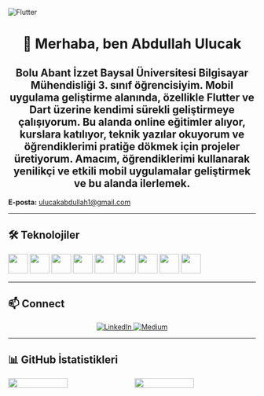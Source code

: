 ![Flutter](https://img.shields.io/badge/Flutter-02569B?style=for-the-badge&logo=flutter&logoColor=white)

<h1 align="center">
  👋 Merhaba, ben Abdullah Ulucak
</h1>

<h2 align="center" >
Bolu Abant İzzet Baysal Üniversitesi Bilgisayar Mühendisliği 3. sınıf öğrencisiyim. Mobil uygulama geliştirme alanında, özellikle Flutter ve Dart üzerine kendimi sürekli geliştirmeye çalışıyorum. Bu alanda online eğitimler alıyor, kurslara katılıyor, teknik yazılar okuyorum ve öğrendiklerimi pratiğe dökmek için projeler üretiyorum. Amacım, öğrendiklerimi kullanarak yenilikçi ve etkili mobil uygulamalar geliştirmek ve bu alanda ilerlemek.
</h2>


**E-posta:** [ulucakabdullah1@gmail.com](mailto:ulucakabdullah1@gmail.com)

---

## 🛠️ Teknolojiler

<p float="left">
  <img src="https://img.shields.io/badge/Flutter-02569B?logo=flutter&logoColor=white&style=flat-square" height="40" />
  <img src="https://img.shields.io/badge/Dart-0175C2?logo=dart&logoColor=white&style=flat-square" height="40" />
  <img src="https://img.shields.io/badge/Java-007396?logo=java&logoColor=white&style=flat-square" height="40" />
  <img src="https://img.shields.io/badge/MySQL-4479A1?logo=mysql&logoColor=white&style=flat-square" height="40" />
  <img src="https://img.shields.io/badge/SQLite-003B57?logo=sqlite&logoColor=white&style=flat-square" height="40" />
  <img src="https://img.shields.io/badge/Postman-FF6C37?logo=postman&logoColor=white&style=flat-square" height="40" />
  <img src="https://img.shields.io/badge/Git-F05032?logo=git&logoColor=white&style=flat-square" height="40" />
  <img src="https://img.shields.io/badge/VS%20Code-0078D4?logo=visualstudiocode&logoColor=white&style=flat-square" height="40" />
  <img src="https://img.shields.io/badge/Android%20Studio-3DDC84?logo=android-studio&logoColor=white&style=flat-square" height="40" />
</p>

---

## 📫 Connect

<p align="center">
  
  <a href="https://www.linkedin.com/in/abdullah-ulucak-3b6b92333" target="_blank">
    <img src="https://img.shields.io/badge/LinkedIn-0077B5?style=flat-square&logo=linkedin&logoColor=white" alt="LinkedIn" />
  </a>
  <a href="https://medium.com/@uluckabd" target="_blank">
    <img src="https://img.shields.io/badge/Medium-12100E?style=flat-square&logo=medium&logoColor=white" alt="Medium" />
  </a>
</p>

---

## 📊 GitHub İstatistikleri

<div style="display: flex; flex-wrap: wrap; justify-content: space-between; gap: 10px; margin-top: 10px;">
  <img src="https://github-readme-stats.vercel.app/api?username=uluckabd&show_icons=true&theme=radical" width="49%">
  <img src="https://github-readme-stats.vercel.app/api/top-langs/?username=uluckabd&layout=compact&theme=radical" width="49%">
</div>
